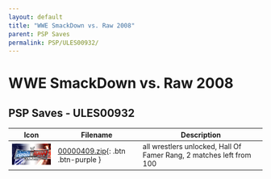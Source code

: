 ```yaml
---
layout: default
title: "WWE SmackDown vs. Raw 2008"
parent: PSP Saves
permalink: PSP/ULES00932/
---
```

# WWE SmackDown vs. Raw 2008

## PSP Saves - ULES00932

| Icon | Filename | Description |
|------|----------|-------------|
| ![WWE SmackDown vs. Raw 2008](ICON0.PNG) | [00000409.zip](00000409.zip){: .btn .btn-purple } | all wrestlers unlocked, Hall Of Famer Rang, 2 matches left from 100 |
